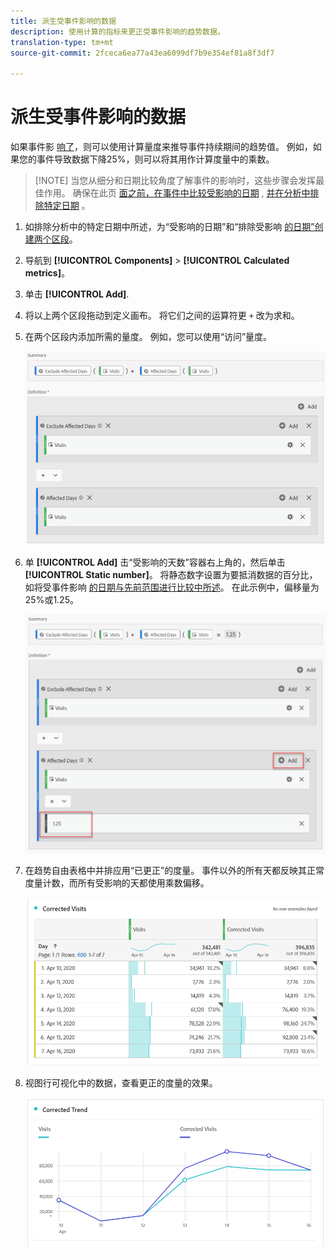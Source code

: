 ```yaml
---
title: 派生受事件影响的数据
description: 使用计算的指标来更正受事件影响的趋势数据。
translation-type: tm+mt
source-git-commit: 2fceca6ea77a43ea6099df7b9e354ef81a8f3df7

---
```



# 派生受事件影响的数据

如果事件影 [响了](overview.md)，则可以使用计算量度来推导事件持续期间的趋势值。 例如，如果您的事件导致数据下降25%，则可以将其用作计算度量中的乘数。

>[!NOTE] 当您从细分和日期比较角度了解事件的影响时，这些步骤会发挥最佳作用。 确保在此页 [面之前，在事件中比较受影响的日期](compare-dates.md) , [并在分析中排除特定日期](segments.md) 。

1. 如排除分析中的特定日期中所述，为“受影响的日期”和“排除受影响 [的日期”创建两个区段](segments.md)。
2. 导航到 **[!UICONTROL Components]** > **[!UICONTROL Calculated metrics]**。
3. 单击 **[!UICONTROL Add]**.
4. 将以上两个区段拖动到定义画布。 将它们之间的运算符更 `+` 改为求和。
5. 在两个区段内添加所需的量度。 例如，您可以使用“访问”量度。

   ![区段生成器](assets/event_segment_builder.png)

6. 单 **[!UICONTROL Add]** 击“受影响的天数”容器右上角的，然后单击 **[!UICONTROL Static number]**。 将静态数字设置为要抵消数据的百分比，如将受事件影响 [的日期与先前范围进行比较中所述](compare-dates.md)。 在此示例中，偏移量为25%或1.25。

   ![静态数](assets/event_static_number.png)

7. 在趋势自由表格中并排应用“已更正”的度量。 事件以外的所有天都反映其正常度量计数，而所有受影响的天都使用乘数偏移。

   ![更正的度量](assets/event_corrected.png)

8. 视图行可视化中的数据，查看更正的度量的效果。

   ![更正的行](assets/event_line.png)
